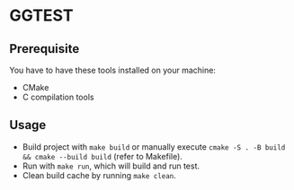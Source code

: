 # GGTEST

## Prerequisite

You have to have these tools installed on your machine:

- CMake
- C compilation tools

## Usage

- Build project with `make build` or manually execute `cmake -S . -B build && cmake --build build` (refer to Makefile).
- Run with `make run`, which will build and run test.
- Clean build cache by running `make clean`.
